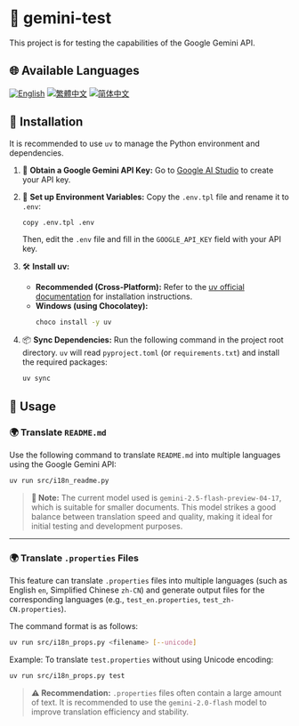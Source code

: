 # 🧪 gemini-test

This project is for testing the capabilities of the Google Gemini API.

## 🌐 Available Languages

[![English](https://img.shields.io/badge/English-Click-yellow)](README_en.md)
[![繁體中文](https://img.shields.io/badge/繁體中文-Click-orange)](README.md)
[![简体中文](https://img.shields.io/badge/简体中文-Click-green)](README_zh-CN.md)

## 🔧 Installation

It is recommended to use `uv` to manage the Python environment and dependencies.

1.  🔑 **Obtain a Google Gemini API Key:**
    Go to [Google AI Studio](https://aistudio.google.com/apikey) to create your API key.

2.  📄 **Set up Environment Variables:**
    Copy the `.env.tpl` file and rename it to `.env`:
    ```bash
    copy .env.tpl .env
    ```
    Then, edit the `.env` file and fill in the `GOOGLE_API_KEY` field with your API key.

3.  🛠️ **Install uv:**
    *   **Recommended (Cross-Platform):** Refer to the [uv official documentation](https://github.com/astral-sh/uv#installation) for installation instructions.
    *   **Windows (using Chocolatey):**
        ```bash
        choco install -y uv
        ```

4.  📦 **Sync Dependencies:**
    Run the following command in the project root directory. `uv` will read `pyproject.toml` (or `requirements.txt`) and install the required packages:
    ```bash
    uv sync
    ```

## 🚀 Usage

### 🌍 Translate `README.md`

Use the following command to translate `README.md` into multiple languages using the Google Gemini API:

```bash
uv run src/i18n_readme.py
```

> **📝 Note:**
> The current model used is `gemini-2.5-flash-preview-04-17`, which is suitable for smaller documents. This model strikes a good balance between translation speed and quality, making it ideal for initial testing and development purposes.

---

### 🌍 Translate `.properties` Files

This feature can translate `.properties` files into multiple languages (such as English `en`, Simplified Chinese `zh-CN`) and generate output files for the corresponding languages (e.g., `test_en.properties`, `test_zh-CN.properties`).

The command format is as follows:

```bash
uv run src/i18n_props.py <filename> [--unicode]
```

Example: To translate `test.properties` without using Unicode encoding:

```bash
uv run src/i18n_props.py test
```

> **⚠️ Recommendation:**
> `.properties` files often contain a large amount of text. It is recommended to use the `gemini-2.0-flash` model to improve translation efficiency and stability.

